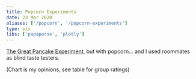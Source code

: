 ```yaml
---
title: Popcorn Experiments
date: 23 Mar 2020
aliases: ['/popcorn', '/popcorn-experiments']
type: vis
libs: ['papaparse', 'plotly']
---
```


[The Great Pancake Experiment](/pancake), but with popcorn... and I used roommates as blind taste testers.

<!--more-->

(Chart is my opinions, see table for group ratings)